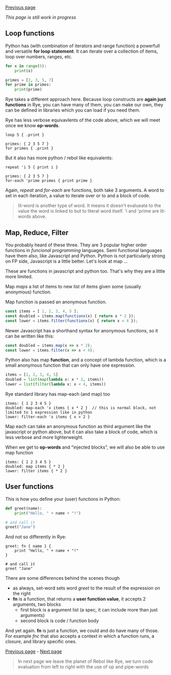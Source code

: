<a href="./INTRO_3.html" class="prev">Previous page</a>

_This page is still work in progress_

## Loop functions

Python has (with combination of iterators and range function) a powerfull and versatile __for loop statement__. 
It can iterate over a collection of items, loop over numbers, ranges, etc.

```python
for x in range(5):
    print(x)

primes = [2, 3, 5, 7]
for prime in primes:
    print(prime)
```

Rye takes a different approach here. Because loop constructs are __again just functions__ in Rye, you can have many of them, 
you can make our own, they can be defined in libraries which you can load if you need them.

Rye has less verbose equivavlents of the code above, which we will meet once we know __op-words__.

```factor
loop 5 { .print }

primes: { 2 3 5 7 }
for primes { .print }
```

But it also has more python / rebol like equivalents: 


```factor
repeat 'i 5 { print i }

primes: { 2 3 5 7 }
for-each 'prime primes { print prime }
```

Again, _repeat_ and _for-each_ are functions, both take 3 arguments. A word to set in each iteration, a value to iterate over or to and a block of code. 

> lit-word is another type of word. It means it doesn't evalueate to the value the word is linked to but to literal word itself.
> 'i and 'prime are lit-words above.

## Map, Reduce, Filter

You probably heard of these three. They are 3 popular higher order functions in _funcional programming_ languages. Semi functional languages have them also,
like Javascript and Python. Python is not particularly strong on FP side, Javascript is a little better. Let's look at map ...

These are functions in javascript and python too. That's why they are a little more limited.

Map _maps_ a list of items to new list of items given some (usually anonymous) function. 

Map function is passed an anonymous function.

```javascript
const items = [ 1, 2, 3, 4, 5 ];
const doubled = items.map(functionx(x) { return x * 2 });
const lower = items.filter(functionx(x) { return x < 4 });
```

Newer Javascript has a shorthand syntax for anonymous functions, so it can be written like this:
```javascript
const doubled = items.map(x => x * 2);
const lower = items.filter(x => x < 4);
```
Python also has map __function__, and a concept of lambda function, which is a small anonymous function that can only have one expression.

```python
items = [1, 2, 3, 4, 5]
doubled = list(map(lambda x: x * 2, items))
lower = list(filter(lambda x: x < 4, items))
```

Rye standard library has map-each (and map) too

```factor
items: { 1 2 3 4 5 }
doubled: map-each 'x items { x * 2 }  // this is normal block, not limited to 1 expression like in python
lower: filter-each 'x items { x > 2 }
```
Map each can take an anonymous function as third argument like the javascript or python above, but it can also take a block of code, which is 
less verbose and more lighterweight.

When we get to __op-words__ and "injected blocks", we will also be able to use map function

```factor
items: { 1 2 3 4 5 }
doubled: map items { * 2 }
lower: filter items { * 2 }
```

## User functions

This is how you define your (user) functions in Python:

```python
def greet(name):
    print("Hello, " + name + "!")

# and call it
greet("Jane")
```
And not so differently in Rye:

```factor
greet: fn { name } {
    print "Hello, " + name + "!"
}

# and call it
greet "Jane"
```

There are some differences behind the scenes though
* as always, set-word sets word _greet_ to the result of the expression on the right
* __fn__ is a function, that returns a __user function value__, it accepts 2 arguments, two blocks
    * first block is a argument list (a spec, it can include more than just arguments)
    * second block is code / function body
    
And yet again. __fn__ is just a function, we could and do have many of those. For example _fnc_
that also accepts a context in which a function runs, a _closure_, and library specific ones.

<a href="./INTRO_3.html" class="prev">Previous page</a> -
<a href="./INTRO_5.html" class="next">Next page</a>

> In next page we leave the planet of Rebol like Rye, we turn code evaluation from left
> to right with the use of op and pipe-words

